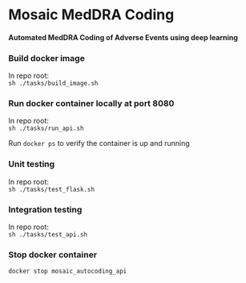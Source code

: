 # Mosaic MedDRA Coding

#### Automated MedDRA Coding of Adverse Events using deep learning

### Build docker image
In repo root:  
`sh ./tasks/build_image.sh`


### Run docker container locally at port 8080
In repo root:  
`sh ./tasks/run_api.sh`  

Run `docker ps` to verify the container is up and running


### Unit testing
In repo root:  
`sh ./tasks/test_flask.sh` 


### Integration testing
In repo root:  
`sh ./tasks/test_api.sh`  


### Stop docker container
`docker stop mosaic_autocoding_api`
